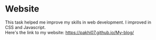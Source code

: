 # Website
This task helped me improve my skills in web development. I improved in CSS and Javascript.
<br>
Here's the link to my website:
https://pakhi07.github.io/My-blog/
